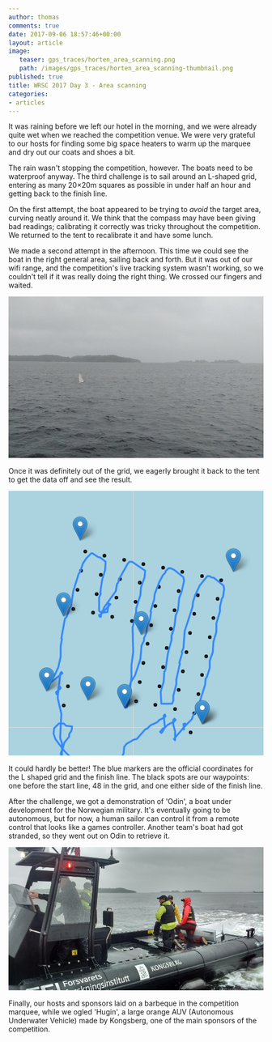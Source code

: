 ```yaml
---
author: thomas
comments: true
date: 2017-09-06 18:57:46+00:00
layout: article
image:
   teaser: gps_traces/horten_area_scanning.png
   path: /images/gps_traces/horten_area_scanning-thumbnail.png
published: true
title: WRSC 2017 Day 3 - Area scanning
categories:
- articles
---
```


It was raining before we left our hotel in the morning, and we were already
quite wet when we reached the competition venue. We were very grateful to our
hosts for finding some big space heaters to warm up the marquee and dry out
our coats and shoes a bit.

The rain wasn't stopping the competition, however. The boats need to be
waterproof anyway. The third challenge is to sail around an L-shaped grid,
entering as many 20×20m squares as possible in under half an hour and getting
back to the finish line.

On the first attempt, the boat appeared to be trying to *avoid* the target area,
curving neatly around it. We think that the compass may have been giving bad
readings; calibrating it correctly was tricky throughout the competition.
We returned to the tent to recalibrate it and have some lunch.

We made a second attempt in the afternoon. This time we could see the boat in
the right general area, sailing back and forth. But it was out of our wifi
range, and the competition's live tracking system wasn't working, so we couldn't
tell if it was really doing the right thing. We crossed our fingers and waited.

![small boat in a grey sea](/images/sailing_horten.jpg)

Once it was definitely out of the grid, we eagerly brought it back to the tent
to get the data off and see the result.

![area scanning GPS trace](/images/gps_traces/horten_area_scanning.png)

It could hardly be better! The blue markers are the official coordinates for
the L shaped grid and the finish line. The black spots are our waypoints:
one before the start line, 48 in the grid, and one either side of the finish
line.

After the challenge, we got a demonstration of 'Odin', a boat under development
for the Norwegian military. It's eventually going to be autonomous, but for now,
a human sailor can control it from a remote control that looks like a games
controller. Another team's boat had got stranded, so they went out on Odin to
retrieve it.

![US Navy getting a lift](/images/us_navy_gets_lift.jpg)

Finally, our hosts and sponsors laid on a barbeque in the competition marquee,
while we ogled 'Hugin', a large orange AUV (Autonomous Underwater Vehicle) made
by Kongsberg, one of the main sponsors of the competition.
